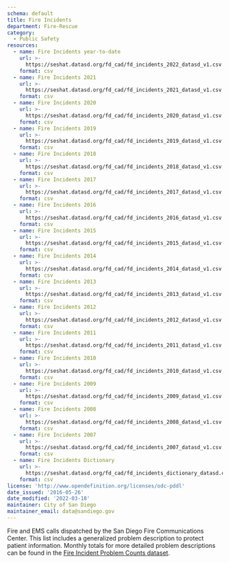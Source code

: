 ```yaml
---
schema: default
title: Fire Incidents
department: Fire-Rescue
category:
  - Public Safety
resources:
  - name: Fire Incidents year-to-date
    url: >-
      https://seshat.datasd.org/fd_cad/fd_incidents_2022_datasd_v1.csv
    format: csv
  - name: Fire Incidents 2021
    url: >-
      https://seshat.datasd.org/fd_cad/fd_incidents_2021_datasd_v1.csv
    format: csv
  - name: Fire Incidents 2020
    url: >-
      https://seshat.datasd.org/fd_cad/fd_incidents_2020_datasd_v1.csv
    format: csv
  - name: Fire Incidents 2019
    url: >-
      https://seshat.datasd.org/fd_cad/fd_incidents_2019_datasd_v1.csv
    format: csv
  - name: Fire Incidents 2018
    url: >-
      https://seshat.datasd.org/fd_cad/fd_incidents_2018_datasd_v1.csv
    format: csv
  - name: Fire Incidents 2017
    url: >-
      https://seshat.datasd.org/fd_cad/fd_incidents_2017_datasd_v1.csv
    format: csv
  - name: Fire Incidents 2016
    url: >-
      https://seshat.datasd.org/fd_cad/fd_incidents_2016_datasd_v1.csv
    format: csv
  - name: Fire Incidents 2015
    url: >-
      https://seshat.datasd.org/fd_cad/fd_incidents_2015_datasd_v1.csv
    format: csv
  - name: Fire Incidents 2014
    url: >-
      https://seshat.datasd.org/fd_cad/fd_incidents_2014_datasd_v1.csv
    format: csv
  - name: Fire Incidents 2013
    url: >-
      https://seshat.datasd.org/fd_cad/fd_incidents_2013_datasd_v1.csv
    format: csv
  - name: Fire Incidents 2012
    url: >-
      https://seshat.datasd.org/fd_cad/fd_incidents_2012_datasd_v1.csv
    format: csv
  - name: Fire Incidents 2011
    url: >-
      https://seshat.datasd.org/fd_cad/fd_incidents_2011_datasd_v1.csv
    format: csv
  - name: Fire Incidents 2010
    url: >-
      https://seshat.datasd.org/fd_cad/fd_incidents_2010_datasd_v1.csv
    format: csv
  - name: Fire Incidents 2009
    url: >-
      https://seshat.datasd.org/fd_cad/fd_incidents_2009_datasd_v1.csv
    format: csv
  - name: Fire Incidents 2008
    url: >-
      https://seshat.datasd.org/fd_cad/fd_incidents_2008_datasd_v1.csv
    format: csv
  - name: Fire Incidents 2007
    url: >-
      https://seshat.datasd.org/fd_cad/fd_incidents_2007_datasd_v1.csv
    format: csv
  - name: Fire Incidents Dictionary
    url: >-
      https://seshat.datasd.org/fd_cad/fd_incidents_dictionary_datasd.csv
    format: csv
license: 'http://www.opendefinition.org/licenses/odc-pddl'
date_issued: '2016-05-26'
date_modified: '2022-03-18'
maintainer: City of San Diego
maintainer_email: data@sandiego.gov
---
```

Fire and EMS calls dispatched by the San Diego Fire Communications Center. This list includes a generalized problem description to protect patient information. Monthly totals for more detailed problem descriptions can be found in the [Fire Incident Problem Counts dataset](/datasets/fire-incident-problem-agg/).
